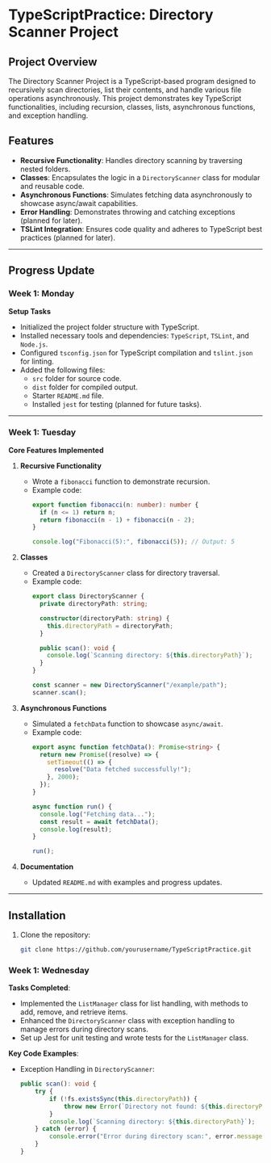 # TypeScriptPractice: Directory Scanner Project

## Project Overview
The Directory Scanner Project is a TypeScript-based program designed to recursively scan directories, list their contents, and handle various file operations asynchronously. This project demonstrates key TypeScript functionalities, including recursion, classes, lists, asynchronous functions, and exception handling.

## Features
- **Recursive Functionality**: Handles directory scanning by traversing nested folders.
- **Classes**: Encapsulates the logic in a `DirectoryScanner` class for modular and reusable code.
- **Asynchronous Functions**: Simulates fetching data asynchronously to showcase async/await capabilities.
- **Error Handling**: Demonstrates throwing and catching exceptions (planned for later).
- **TSLint Integration**: Ensures code quality and adheres to TypeScript best practices (planned for later).

---

## Progress Update

### Week 1: Monday
**Setup Tasks**
- Initialized the project folder structure with TypeScript.
- Installed necessary tools and dependencies: `TypeScript`, `TSLint`, and `Node.js`.
- Configured `tsconfig.json` for TypeScript compilation and `tslint.json` for linting.
- Added the following files:
  - `src` folder for source code.
  - `dist` folder for compiled output.
  - Starter `README.md` file.
  - Installed `jest` for testing (planned for future tasks).

---

### Week 1: Tuesday
**Core Features Implemented**
1. **Recursive Functionality**  
   - Wrote a `fibonacci` function to demonstrate recursion.
   - Example code:
     ```typescript
     export function fibonacci(n: number): number {
       if (n <= 1) return n;
       return fibonacci(n - 1) + fibonacci(n - 2);
     }

     console.log("Fibonacci(5):", fibonacci(5)); // Output: 5
     ```

2. **Classes**  
   - Created a `DirectoryScanner` class for directory traversal.
   - Example code:
     ```typescript
     export class DirectoryScanner {
       private directoryPath: string;

       constructor(directoryPath: string) {
         this.directoryPath = directoryPath;
       }

       public scan(): void {
         console.log(`Scanning directory: ${this.directoryPath}`);
       }
     }

     const scanner = new DirectoryScanner("/example/path");
     scanner.scan();
     ```

3. **Asynchronous Functions**  
   - Simulated a `fetchData` function to showcase `async/await`.
   - Example code:
     ```typescript
     export async function fetchData(): Promise<string> {
       return new Promise((resolve) => {
         setTimeout(() => {
           resolve("Data fetched successfully!");
         }, 2000);
       });
     }

     async function run() {
       console.log("Fetching data...");
       const result = await fetchData();
       console.log(result);
     }

     run();
     ```

4. **Documentation**  
   - Updated `README.md` with examples and progress updates.

---

## Installation
1. Clone the repository:
   ```bash
   git clone https://github.com/yourusername/TypeScriptPractice.git


### Week 1: Wednesday
**Tasks Completed**:
- Implemented the `ListManager` class for list handling, with methods to add, remove, and retrieve items.
- Enhanced the `DirectoryScanner` class with exception handling to manage errors during directory scans.
- Set up Jest for unit testing and wrote tests for the `ListManager` class.

**Key Code Examples**:
- Exception Handling in `DirectoryScanner`:
  ```typescript
  public scan(): void {
      try {
          if (!fs.existsSync(this.directoryPath)) {
              throw new Error(`Directory not found: ${this.directoryPath}`);
          }
          console.log(`Scanning directory: ${this.directoryPath}`);
      } catch (error) {
          console.error("Error during directory scan:", error.message);
      }
  }
